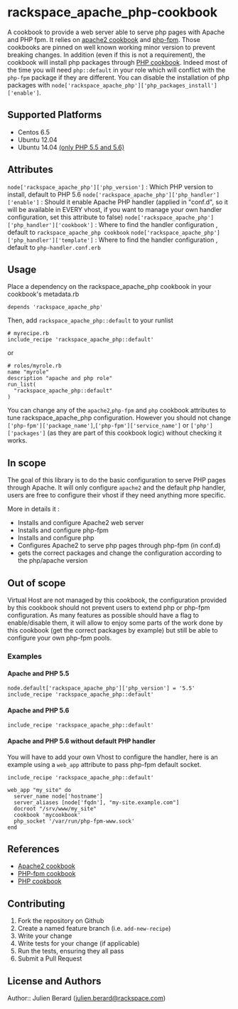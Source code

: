 # rackspace_apache_php-cookbook

A cookbook to provide a web server able to serve php pages with Apache and PHP fpm.
It relies on [apache2 cookbook](https://github.com/svanzoest-cookbooks/apache2/) and [php-fpm](https://github.com/yevgenko/cookbook-php-fpm). Those cookbooks are pinned on well known working minor version to prevent breaking changes.
In addition (even if this is not a requirement), the cookbook will install php packages through [PHP cookbook](https://github.com/opscode-cookbooks/php). Indeed most of the time you will need `php::default` in your role which will conflict with the `php-fpm` package if they are different.
You can disable the installation of php packages with `node['rackspace_apache_php']['php_packages_install']['enable']`.

## Supported Platforms

* Centos 6.5
* Ubuntu 12.04
* Ubuntu 14.04 [(only PHP 5.5 and 5.6)](https://github.com/oerdnj/deb.sury.org/issues/58#issuecomment-92246112)

## Attributes

`node['rackspace_apache_php']['php_version']` : Which PHP version to install, default to PHP 5.6
`node['rackspace_apache_php']['php_handler']['enable']` : Should it enable Apache PHP handler (applied in "conf.d", so it will be available in EVERY vhost, if you want to manage your own handler configuration, set this attribute to false)
`node['rackspace_apache_php']['php_handler']['cookbook']` : Where to find the handler configuration , default to `rackspace_apache_php cookbook`
`node['rackspace_apache_php']['php_handler']['template']` : Where to find the handler configuration , default to `php-handler.conf.erb`

## Usage

Place a dependency on the rackspace_apache_php cookbook in your cookbook's metadata.rb
```
depends 'rackspace_apache_php'
```
Then, add `rackspace_apache_php::default` to your runlist

```
# myrecipe.rb
include_recipe 'rackspace_apache_php::default'
```

or

```
# roles/myrole.rb
name "myrole"
description "apache and php role"
run_list(
  "rackspace_apache_php::default"
)
```

You can change any of the `apache2`,`php-fpm` and `php` cookbook attributes to tune rackspace_apache_php configuration.
However you should not change `['php-fpm']['package_name']`,`['php-fpm']['service_name']` or `['php']['packages']` (as they are part of this cookbook logic) without checking it works.

## In scope

The goal of this library is to do the basic configuration to serve PHP pages through Apache. It will only configure `apache2` and the default php handler, users are free to configure their vhost if they need anything more specific.

More in details it : 

* Installs and configure Apache2 web server
* Installs and configure php-fpm
* Installs and configure php
* Configures Apache2 to serve php pages through php-fpm (in conf.d)
* gets the correct packages and change the configuration according to the php/apache version 

## Out of scope

Virtual Host are not managed by this cookbook, the configuration provided by this cookbook should not prevent users to extend php or php-fpm configuration. 
As many features as possible should have a flag to enable/disable them, it will allow to enjoy some parts of the work done by this cookbook (get the correct packages by example) but still be able to configure your own php-fpm pools.


### Examples
#### Apache and PHP 5.5

```
node.default['rackspace_apache_php']['php_version'] = '5.5'
include_recipe 'rackspace_apache_php::default'
```

#### Apache and PHP 5.6

```
include_recipe 'rackspace_apache_php::default'
```

#### Apache and PHP 5.6 without default PHP handler

You will have to add your own Vhost to configure the handler, here is an example using a `web_app` attribute to pass php-fpm default socket.
 
```
include_recipe 'rackspace_apache_php::default'

web_app "my_site" do
  server_name node['hostname']
  server_aliases [node['fqdn'], "my-site.example.com"]
  docroot "/srv/www/my_site"
  cookbook 'mycookbook'
  php_socket '/var/run/php-fpm-www.sock'
end

```

## References

* [Apache2 cookbook](https://github.com/svanzoest-cookbooks/apache2)
* [PHP-fpm cookbook](https://github.com/yevgenko/cookbook-php-fpm)
* [PHP cookbook](https://github.com/opscode-cookbooks/php)


## Contributing

1. Fork the repository on Github
2. Create a named feature branch (i.e. `add-new-recipe`)
3. Write your change
4. Write tests for your change (if applicable)
5. Run the tests, ensuring they all pass
6. Submit a Pull Request

## License and Authors

Author:: Julien Berard (julien.berard@rackspace.com)
